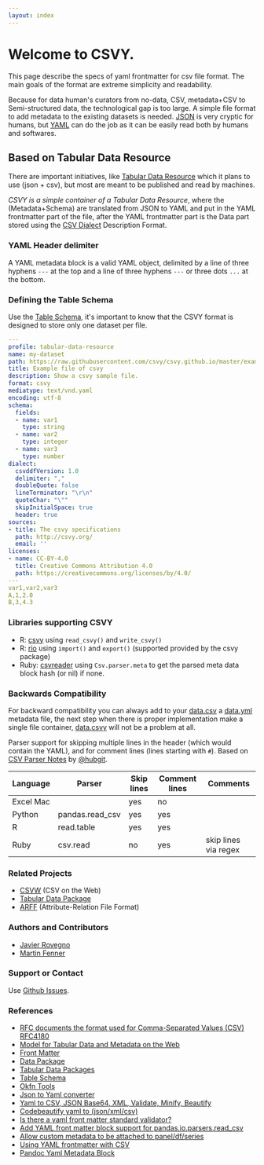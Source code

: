 ```yaml
---
layout: index
---
```

# Welcome to CSVY.
This page describe the specs of yaml frontmatter for csv file format.
The main goals of the format are extreme simplicity and readability.

Because for data human's curators from no-data, CSV, metadata+CSV to Semi-structured data, the technological gap is too large. A simple file format to add metadata to the existing datasets is needed. [JSON](https://en.wikipedia.org/wiki/JSON) is very cryptic for humans, but [YAML](https://en.wikipedia.org/wiki/YAML) can do the job as it can be easily read both by humans and softwares.

## Based on Tabular Data Resource
There are important initiatives, like [Tabular Data Resource](http://frictionlessdata.io/specs/tabular-data-resource/) which it plans to use (json + csv), but most are meant to be published and read by machines.

_CSVY is a simple container of a Tabular Data Resource_, where the (Metadata+Schema) are translated from JSON to YAML and put in the YAML frontmatter part of the file, after the YAML frontmatter part is the Data part stored using the [CSV Dialect](http://frictionlessdata.io/specs/csv-dialect/) Description Format.

### YAML Header delimiter
A YAML metadata block is a valid YAML object, delimited by a line of three hyphens `---` at the top and a line of three hyphens `---` or three dots `...` at the bottom.

### Defining the Table Schema
Use the [Table Schema](https://specs.frictionlessdata.io/table-schema/), it's important to know that the CSVY format is designed to store only one dataset per file.

```yaml
---
profile: tabular-data-resource
name: my-dataset
path: https://raw.githubusercontent.com/csvy/csvy.github.io/master/examples/example.csvy
title: Example file of csvy 
description: Show a csvy sample file.
format: csvy
mediatype: text/vnd.yaml
encoding: utf-8
schema:
  fields:
  - name: var1
    type: string
  - name: var2
    type: integer
  - name: var3
    type: number
dialect:
  csvddfVersion: 1.0
  delimiter: ","
  doubleQuote: false
  lineTerminator: "\r\n"
  quoteChar: "\""
  skipInitialSpace: true
  header: true
sources:
- title: The csvy specifications
  path: http://csvy.org/
  email: ''
licenses:
- name: CC-BY-4.0
  title: Creative Commons Attribution 4.0
  path: https://creativecommons.org/licenses/by/4.0/
---
var1,var2,var3
A,1,2.0
B,3,4.3
```

### Libraries supporting CSVY

* R: [csvy](https://cran.r-project.org/package=csvy) using `read_csvy()` and `write_csvy()`
* R: [rio](https://cran.r-project.org/package=rio) using `import()` and `export()` (supported provided by the csvy package)
* Ruby: [csvreader](https://github.com/csvreader/csvreader) using `Csv.parser.meta` to get the parsed meta data block hash (or nil) if none.

### Backwards Compatibility

For backward compatibility you can always add to your [data.csv](https://raw.githubusercontent.com/csvy/csvy.github.io/master/examples/data.csv) a [data.yml](https://raw.githubusercontent.com/csvy/csvy.github.io/master/examples/data.yml) metadata file, the next step when there is proper implementation make a single file container, [data.csvy](https://raw.githubusercontent.com/csvy/csvy.github.io/master/examples/data.csvy) will not be a problem at all.

Parser support for skipping multiple lines in the header (which would contain the YAML), and for comment lines (lines starting with `#`). Based on [CSV Parser Notes](https://github.com/hubgit/csvw/wiki/CSV-Parser-Notes) by [@hubgit](https://github.com/hubgit).

Language  | Parser          | Skip lines | Comment lines | Comments
----------| --------------- | ---------- | ------------- | --------
Excel Mac |                 | yes        | no            |
Python    | pandas.read_csv | yes        | yes           |
R         | read.table      | yes        | yes           |
Ruby      | csv.read        | no         | yes           | skip lines via regex

### Related Projects

* [CSVW](http://www.w3.org/2013/csvw/wiki/Main_Page) (CSV on the Web)
* [Tabular Data Package](http://data.okfn.org/doc/tabular-data-package)
* [ARFF](https://weka.wikispaces.com/ARFF+(stable+version)) (Attribute-Relation File Format)

### Authors and Contributors

* [Javier Rovegno](https://github.com/jrovegno)
* [Martin Fenner](https://github.com/mfenner)

### Support or Contact

Use [Github Issues](https://github.com/csvy/csvy.github.io/issues).

### References

* [RFC documents the format used for Comma-Separated Values (CSV) RFC4180](https://tools.ietf.org/html/rfc4180)
* [Model for Tabular Data and Metadata on the Web](http://www.w3.org/TR/tabular-data-model/)
* [Front Matter](http://jekyllrb.com/docs/frontmatter/)
* [Data Package](http://frictionlessdata.io/data-packages/)
* [Tabular Data Packages](http://frictionlessdata.io/guides/tabular-data-package/)
* [Table Schema](https://specs.frictionlessdata.io/table-schema/)
* [Okfn Tools](http://frictionlessdata.io/tools/)
* [Json to Yaml converter](https://www.json2yaml.com/)
* [Yaml to CSV, JSON Base64, XML, Validate, Minify, Beautify](https://yamlonline.com/)
* [Codebeautify yaml  to (json/xml/csv)](http://codebeautify.org/yaml-to-json-xml-csv)
* [Is there a yaml front matter standard validator?](http://stackoverflow.com/questions/27838730/is-there-a-yaml-front-matter-standard-validator)
* [Add YAML front matter block support for pandas.io.parsers.read_csv](https://github.com/pydata/pandas/issues/9613)
* [Allow custom metadata to be attached to panel/df/series](https://github.com/pydata/pandas/issues/2485)
* [Using YAML frontmatter with CSV](http://blog.datacite.org/using-yaml-frontmatter-with-csv/)
* [Pandoc Yaml Metadata Block](http://pandoc.org/MANUAL.html#extension-yaml_metadata_block)
